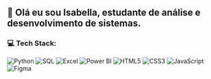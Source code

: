 ## 💫 Olá eu sou Isabella, estudante de análise e desenvolvimento de sistemas.

### 💻 Tech Stack: </br>
![Python](https://img.shields.io/badge/python-3670A0?style=flat&logo=python&logoColor=ffdd54) ![SQL](https://img.shields.io/badge/sql-00758F?style=flat&logo=postgresql&logoColor=white) ![Excel](https://img.shields.io/badge/excel-217346?style=flat&logo=microsoft-excel&logoColor=white) ![Power BI](https://img.shields.io/badge/powerbi-F2C811?style=flat&logo=powerbi&logoColor=black) ![HTML5](https://img.shields.io/badge/html5-%23E34F26.svg?style=flat&logo=html5&logoColor=white) ![CSS3](https://img.shields.io/badge/css3-%231572B6.svg?style=flat&logo=css3&logoColor=white) ![JavaScript](https://img.shields.io/badge/javascript-%23323330.svg?style=flat&logo=javascript&logoColor=%23F7DF1E) ![Figma](https://img.shields.io/badge/figma-%23F24E1E.svg?style=flat&logo=figma&logoColor=white)

